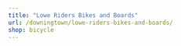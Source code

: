 ```yaml
---
title: "Lowe Riders Bikes and Boards"
url: /downingtown/lowe-riders-bikes-and-boards/
shop: bicycle
---
```


